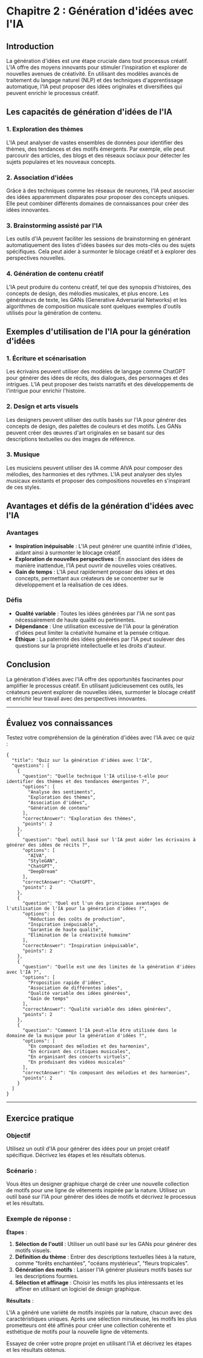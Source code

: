 # Chapitre 2 : Génération d'idées avec l'IA

## Introduction

La génération d'idées est une étape cruciale dans tout processus créatif. L'IA offre des moyens innovants pour stimuler l'inspiration et explorer de nouvelles avenues de créativité. En utilisant des modèles avancés de traitement du langage naturel (NLP) et des techniques d'apprentissage automatique, l'IA peut proposer des idées originales et diversifiées qui peuvent enrichir le processus créatif.

## Les capacités de génération d'idées de l'IA

### 1. Exploration des thèmes

L'IA peut analyser de vastes ensembles de données pour identifier des thèmes, des tendances et des motifs émergents. Par exemple, elle peut parcourir des articles, des blogs et des réseaux sociaux pour détecter les sujets populaires et les nouveaux concepts.

### 2. Association d'idées

Grâce à des techniques comme les réseaux de neurones, l'IA peut associer des idées apparemment disparates pour proposer des concepts uniques. Elle peut combiner différents domaines de connaissances pour créer des idées innovantes.

### 3. Brainstorming assisté par l'IA

Les outils d'IA peuvent faciliter les sessions de brainstorming en générant automatiquement des listes d'idées basées sur des mots-clés ou des sujets spécifiques. Cela peut aider à surmonter le blocage créatif et à explorer des perspectives nouvelles.

### 4. Génération de contenu créatif

L'IA peut produire du contenu créatif, tel que des synopsis d'histoires, des concepts de design, des mélodies musicales, et plus encore. Les générateurs de texte, les GANs (Generative Adversarial Networks) et les algorithmes de composition musicale sont quelques exemples d'outils utilisés pour la génération de contenu.

## Exemples d'utilisation de l'IA pour la génération d'idées

### 1. Écriture et scénarisation

Les écrivains peuvent utiliser des modèles de langage comme ChatGPT pour générer des idées de récits, des dialogues, des personnages et des intrigues. L'IA peut proposer des twists narratifs et des développements de l'intrigue pour enrichir l'histoire.

### 2. Design et arts visuels

Les designers peuvent utiliser des outils basés sur l'IA pour générer des concepts de design, des palettes de couleurs et des motifs. Les GANs peuvent créer des œuvres d'art originales en se basant sur des descriptions textuelles ou des images de référence.

### 3. Musique

Les musiciens peuvent utiliser des IA comme AIVA pour composer des mélodies, des harmonies et des rythmes. L'IA peut analyser des styles musicaux existants et proposer des compositions nouvelles en s'inspirant de ces styles.

## Avantages et défis de la génération d'idées avec l'IA

### Avantages

- **Inspiration inépuisable** : L'IA peut générer une quantité infinie d'idées, aidant ainsi à surmonter le blocage créatif.
- **Exploration de nouvelles perspectives** : En associant des idées de manière inattendue, l'IA peut ouvrir de nouvelles voies créatives.
- **Gain de temps** : L'IA peut rapidement proposer des idées et des concepts, permettant aux créateurs de se concentrer sur le développement et la réalisation de ces idées.

### Défis

- **Qualité variable** : Toutes les idées générées par l'IA ne sont pas nécessairement de haute qualité ou pertinentes.
- **Dépendance** : Une utilisation excessive de l'IA pour la génération d'idées peut limiter la créativité humaine et la pensée critique.
- **Éthique** : La paternité des idées générées par l'IA peut soulever des questions sur la propriété intellectuelle et les droits d'auteur.

## Conclusion

La génération d'idées avec l'IA offre des opportunités fascinantes pour amplifier le processus créatif. En utilisant judicieusement ces outils, les créateurs peuvent explorer de nouvelles idées, surmonter le blocage créatif et enrichir leur travail avec des perspectives innovantes.

---

## Évaluez vos connaissances

Testez votre compréhension de la génération d'idées avec l'IA avec ce quiz :

```qcm
{
  "title": "Quiz sur la génération d'idées avec l'IA",
  "questions": [
    {
      "question": "Quelle technique l'IA utilise-t-elle pour identifier des thèmes et des tendances émergentes ?",
      "options": [
        "Analyse des sentiments",
        "Exploration des thèmes",
        "Association d'idées",
        "Génération de contenu"
      ],
      "correctAnswer": "Exploration des thèmes",
      "points": 2
    },
    {
      "question": "Quel outil basé sur l'IA peut aider les écrivains à générer des idées de récits ?",
      "options": [
        "AIVA",
        "StyleGAN",
        "ChatGPT",
        "DeepDream"
      ],
      "correctAnswer": "ChatGPT",
      "points": 2
    },
    {
      "question": "Quel est l'un des principaux avantages de l'utilisation de l'IA pour la génération d'idées ?",
      "options": [
        "Réduction des coûts de production",
        "Inspiration inépuisable",
        "Garantie de haute qualité",
        "Élimination de la créativité humaine"
      ],
      "correctAnswer": "Inspiration inépuisable",
      "points": 2
    },
    {
      "question": "Quelle est une des limites de la génération d'idées avec l'IA ?",
      "options": [
        "Proposition rapide d'idées",
        "Association de différentes idées",
        "Qualité variable des idées générées",
        "Gain de temps"
      ],
      "correctAnswer": "Qualité variable des idées générées",
      "points": 2
    },
    {
      "question": "Comment l'IA peut-elle être utilisée dans le domaine de la musique pour la génération d'idées ?",
      "options": [
        "En composant des mélodies et des harmonies",
        "En écrivant des critiques musicales",
        "En organisant des concerts virtuels",
        "En produisant des vidéos musicales"
      ],
      "correctAnswer": "En composant des mélodies et des harmonies",
      "points": 2
    }
  ]
}
```

---

## Exercice pratique

### Objectif

Utilisez un outil d'IA pour générer des idées pour un projet créatif spécifique. Décrivez les étapes et les résultats obtenus.

### Scénario :

Vous êtes un designer graphique chargé de créer une nouvelle collection de motifs pour une ligne de vêtements inspirée par la nature. Utilisez un outil basé sur l'IA pour générer des idées de motifs et décrivez le processus et les résultats.

### Exemple de réponse :

**Étapes** :

1. **Sélection de l'outil** : Utiliser un outil basé sur les GANs pour générer des motifs visuels.
2. **Définition du thème** : Entrer des descriptions textuelles liées à la nature, comme "forêts enchantées", "océans mystérieux", "fleurs tropicales".
3. **Génération des motifs** : Laisser l'IA générer plusieurs motifs basés sur les descriptions fournies.
4. **Sélection et affinage** : Choisir les motifs les plus intéressants et les affiner en utilisant un logiciel de design graphique.

**Résultats** :

L'IA a généré une variété de motifs inspirés par la nature, chacun avec des caractéristiques uniques. Après une sélection minutieuse, les motifs les plus prometteurs ont été affinés pour créer une collection cohérente et esthétique de motifs pour la nouvelle ligne de vêtements.

Essayez de créer votre propre projet en utilisant l'IA et décrivez les étapes et les résultats obtenus.
